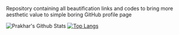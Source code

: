 Repository containing all beautification links and codes to bring more aesthetic value to simple boring GitHub profile page 

![Prakhar's Github Stats](https://github-readme-stats.vercel.app/api?username=SinhaPrakhar38&show_icons=true&theme=dark&border_radius=10&include_all_commits=true&count_private=true&custom_title=PrakharSinha's_Github_Stats)
[![Top Langs](https://SinhaPrakhar38.vercel.app/api/top-langs/?username=SinhaPrakhar38)](https://github.com/SinhaPrakhar38/SinhaPrakhar38)

